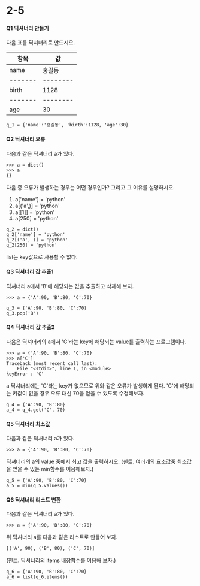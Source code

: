 # 2-5
#### Q1 딕셔너리 만들기
다음 표를 딕셔너리로 만드시오.


|항목  |    값 |
-------|--------
|name  | 홍길동|
-------|--------
|birth |  1128 |
-------|--------
|age   |   30  |


```
q_1 = {'name':'홍길동', 'birth':1128, 'age':30}
```

#### Q2 딕셔너리 오류
다음과 같은 딕셔너리 a가 있다.
```
>>> a = dict()
>>> a
{}
```
다음 중 오류가 발생하는 경우는 어떤 경우인가? 그리고 그 이유를 설명하시오.
1. a['name'] = 'python'
2. a[('a',)] = 'python'
3. a[[1]] = 'python'
4. a[250] = 'python'

```
q_2 = dict()
q_2['name'] = 'python'
q_2[('a', )] = 'python'
q_2[250] = 'python'
```
list는 key값으로 사용할 수 없다.

#### Q3 딕셔너리 값 추출1
딕셔너리 a에서 'B'에 해당되는 값을 추출하고 삭제해 보자.
```
>>> a = {'A':90, 'B':80, 'C':70}
```

```
q_3 = {'A':90, 'B':80, 'C':70}
q_3.pop('B')
```

#### Q4 딕셔너리 값 추출2
다음은 딕셔너리의 a에서 'C'라는 key에 해당되는 value를 출력하는 프로그램이다.
```
>>> a = {'A':90, 'B':80, 'C':70}
>>> a['C']
Traceback (most recent call last):
    File "<stdin>", line 1, in <module>
keyError : 'C'
```
a 딕셔너리에는 'C'라는 key가 없으므로 위와 같은 오류가 발생하게 된다. 'C'에 해당되는 키값이 없을 경우 오류 대신 70을 얻을 수 있도록 수정해보자.

```
q_4 = {'A':90, 'B':80}
a_4 = q_4.get('C', 70)
```

#### Q5 딕셔너리 최소값
다음과 같은 딕셔너리 a가 있다.
```
>>> a = {'A':90, 'B':80, 'C':70}
```
딕셔너리의 a의 value 중에서 최고 값을 출력하시오.
(힌트. 여러개의 요소값중 최소값을 얻을 수 있는 min함수를 이용해보자.)

```
q_5 = {'A':90, 'B':80, 'C':70}
a_5 = min(q_5.values())
```

#### Q6 딕셔너리 리스트 변환
다음과 같은 딕셔너리 a가 있다.
```
>>> a = {'A':90, 'B':80, 'C':70}
```
위 딕셔너리 a를 다음과 같은 리스트로 만들어 보자.
```
[('A', 90), ('B', 80), ('C', 70)]
```
(힌트. 딕셔너리의 items 내장함수를 이용해 보자.)

```
q_6 = {'A':90, 'B':80, 'C':70}
a_6 = list(q_6.items())
```

